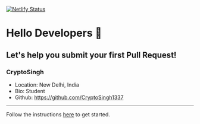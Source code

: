 [![Netlify Status](https://api.netlify.com/api/v1/badges/ef50f459-d503-45a1-b9dd-b87e81e30117/deploy-status)](https://app.netlify.com/sites/gitstart/deploys)

# Hello Developers :wave:
## Let's help you submit your first Pull Request!

### CryptoSingh
- Location: New Delhi, India
- Bio: Student
- Github: https://github.com/CryptoSingh1337
***

Follow the instructions [here](https://gitstart.tech) to get started. 
